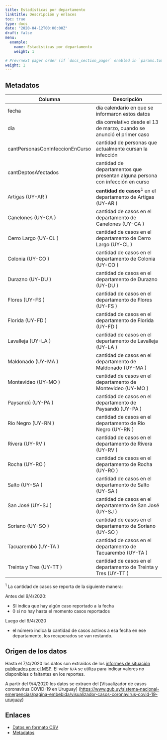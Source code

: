 ```yaml
---
title: Estadísticas por departamento
linktitle: Descripción y enlaces
toc: true
type: docs
date: "2020-04-12T00:00:00Z"
draft: false
menu:
  example:
    name: Estadísticas por departamento
    weight: 1

# Prev/next pager order (if `docs_section_pager` enabled in `params.toml`)
weight: 1
---
```


## Metadatos

Columna   | Descripción
----------|---------------------------------------------------
fecha	  |día calendario en que se informaron estos datos
día	 | día correlativo desde el 13 de marzo, cuando se anunció el primer caso
cantPersonasConInfeccionEnCurso |	cantidad de personas que actualmente cursan la infección
cantDeptosAfectados	|cantidad de departamentos que presentan alguna persona con infección en curso
Artigas (UY-AR )| **cantidad de casos**<sup>1</sup> en el departamento de Artigas (UY-AR ) 
Canelones (UY-CA )| cantidad de casos en el departamento de Canelones (UY-CA )
Cerro Largo (UY-CL )|cantidad de casos en el departamento de Cerro Largo (UY-CL )
Colonia (UY-CO )|cantidad de casos en el departamento de Colonia (UY-CO )
Durazno (UY-DU )|cantidad de casos en el departamento de Durazno (UY-DU )
Flores (UY-FS )|cantidad de casos en el departamento de Flores (UY-FS )
Florida (UY-FD )|cantidad de casos en el departamento de Florida (UY-FD )
Lavalleja (UY-LA )|cantidad de casos en el departamento de Lavalleja (UY-LA )
Maldonado (UY-MA )|cantidad de casos en el departamento de Maldonado (UY-MA )
Montevideo (UY-MO )|cantidad de casos en el departamento de Montevideo (UY-MO )
Paysandú (UY-PA )|cantidad de casos en el departamento de Paysandú (UY-PA )
Río Negro (UY-RN )|cantidad de casos en el departamento de Río Negro (UY-RN )
Rivera (UY-RV )|cantidad de casos en el departamento de Rivera (UY-RV )
Rocha (UY-RO )|cantidad de casos en el departamento de Rocha (UY-RO )
Salto (UY-SA )|cantidad de casos en el departamento de Salto (UY-SA )
San José (UY-SJ )|cantidad de casos en el departamento de San José (UY-SJ )
Soriano (UY-SO )|cantidad de casos en el departamento de Soriano (UY-SO )
Tacuarembó (UY-TA )|cantidad de casos en el departamento de Tacuarembó (UY-TA )
Treinta y Tres (UY-TT )|cantidad de casos en el departamento de Treinta y Tres (UY-TT )

<sup>1</sup> La cantidad de casos se reporta de la siguiente manera:

Antes del 9/4/2020:
* SI indica que hay algún caso reportado a la fecha
* 0 si no hay hasta el momento casos reportados

Luego del 9/4/2020
* el número indica la cantidad de casos activos a esa fecha en ese departamento, los recuperados se van restando.

## Origen de los datos

Hasta el 7/4/2020 los datos son extraídos de los [informes de situación publicados por el MSP](https://www.gub.uy/sistema-nacional-emergencias/comunicacion/noticias/informacion-interes-actualizada-sobre-coronavirus-covid-19-uruguay).
El valor `N/A` se utiliza para indicar valores no disponibles o faltantes en los reportes.

A partir del 9/4/2020 los datos se extraen del [Visualizador de casos coronavirus COVID-19 en Uruguay] (https://www.gub.uy/sistema-nacional-emergencias/pagina-embebida/visualizador-casos-coronavirus-covid-19-uruguay)



## Enlaces

* [Datos en formato CSV](https://github.com/GUIAD-COVID/datos-y-visualizaciones-GUIAD/blob/master/datos/estadisticasUY_porDepto.csv)
* [Metadatos](https://github.com/GUIAD-COVID/datos-y-visualizaciones-GUIAD/blob/master/datos/explica_estadisticasUY_porDepto.md)